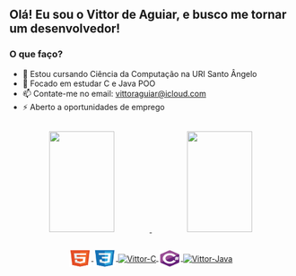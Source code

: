 ## Olá! Eu sou o Vittor de Aguiar, e busco me tornar um desenvolvedor!

<h3>O que faço?</h3>

- 📖 Estou cursando Ciência da Computação na URI Santo Ângelo
- 🌱 Focado em estudar C e Java POO
- 📫 Contate-me no email: vittoraguiar@icloud.com
- ⚡ Aberto a oportunidades de emprego

##
  
<div align="center">
  <a href="https://github.com/vittoraguiar">
  <img width="48%" height="180em" src="https://github-readme-stats.vercel.app/api?username=vittoraguiar&show_icons=true&theme=cobalt&include_all_commits=true&count_private=true"/>
  <img width="48%" height="180em" src="https://github-readme-stats.vercel.app/api/top-langs/?username=vittoraguiar&layout=compact&langs_count=7&theme=cobalt"/>
</div>

##

<div align="center">
  <img align="center" alt="Vittor-HTML" height="30" width="40" src="https://raw.githubusercontent.com/devicons/devicon/master/icons/html5/html5-original.svg">
  <img align="center" alt="Vittor-CSS" height="30" width="40" src="https://raw.githubusercontent.com/devicons/devicon/master/icons/css3/css3-original.svg">
  <img align="center" alt="Vittor-C" height="30" width="40" src="https://cdn.jsdelivr.net/gh/devicons/devicon/icons/c/c-original.svg">
  <img align="center" alt="Vittor-Csharp" height="30" width="40" src="https://raw.githubusercontent.com/devicons/devicon/master/icons/csharp/csharp-original.svg">
  <img align="center" alt="Vittor-Java" height="30" width="40" src="https://cdn.jsdelivr.net/gh/devicons/devicon/icons/java/java-original.svg">
</div>
